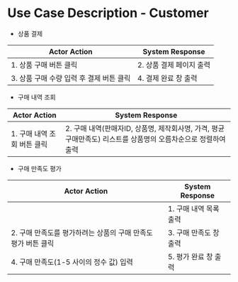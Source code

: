 # Use Case Description - Customer

- 상품 결제  

| Actor Action | System Response |
| --- | --- |
| 1. 상품 구매 버튼 클릭 | 2. 상품 결제 페이지 출력 |
| 3. 상품 구매 수량 입력 후 결제 버튼 클릭 | 4. 결제 완료 창 출력 |


- 구매 내역 조회
  
|Actor Action | System Response |
| --- | --- |
| 1. 구매 내역 조회 버튼 클릭 | 2. 구매 내역(판매자ID, 상품명, 제작회사명, 가격, 평균 구매만족도) 리스트를 상품명의 오름차순으로 정렬하여 출력 | 


- 구매 만족도 평가
  
|Actor Action | System Response |
| --- | --- |
| | 1. 구매 내역 목록 출력 |
| 2. 구매 만족도를 평가하려는 상품의 구매 만족도 평가 버튼 클릭 | 3. 구매 만족도 창 출력 |
| 4. 구매 만족도(1-5 사이의 정수 값) 입력 | 5. 평가 완료 창 출력 |